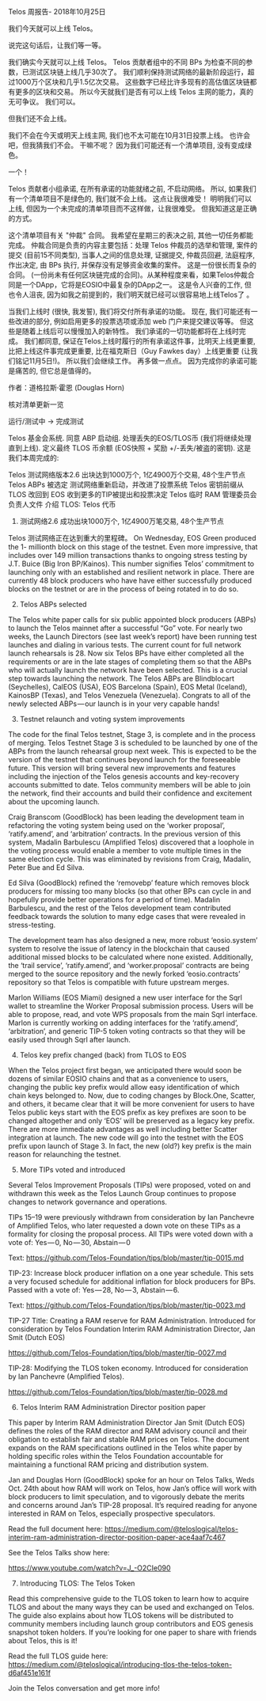 Telos 周报告- 2018年10月25日

我们今天就可以上线 Telos。

说完这句话后，让我们等一等。

我们确实今天就可以上线 Telos。 Telos 贡献者组中的不同 BPs 为检查不同的参数，已测试区块链上线几乎30次了。 我们顺利保持测试网络的最新阶段运行，超过1000万个区块和几乎1.5亿次交易。 这些数字已经比许多现有的高估值区块链都有更多的区块和交易。 所以今天就我们是否有可以上线 Telos 主网的能力，真的无可争议。 我们可以。

但我们还不会上线。

我们不会在今天或明天上线主网, 我们也不太可能在10月31日投票上线。 也许会吧，但我猜我们不会。 干嘛不呢？ 因为我们可能还有一个清单项目, 没有变成绿色。

一个！

Telos 贡献者小组承诺, 在所有承诺的功能就绪之前, 不启动网络。 所以, 如果我们有一个清单项目不是绿色的, 我们就不会上线。 这点让我很难受！ 明明我们可以上线, 但因为一个未完成的清单项目而不这样做，让我很难受。 但我知道这是正确的方式。

这个清单项目有关 "仲裁" 合同。 我希望在星期三的表决之前, 其他一切任务都能完成。 仲裁合同是负责的内容主要包括：处理 Telos 仲裁员的选举和管理, 案件的提交 (目前15不同类型), 当事人之间的信息处理, 证据提交, 仲裁员回避, 法庭程序, 作出决定, 由 BPs 执行, 并保存没有足够资金收集的案件。 这是一份很长而复杂的合同。 (一份尚未有任何区块链完成的合同)。从某种程度来看，如果Telos仲裁合同是一个DApp，它将是EOSIO中最复杂的DApp之一。 这是令人兴奋的工作, 但也令人沮丧, 因为如我之前提到的，我们明天就已经可以很容易地上线Telos了 。

当我们上线时 (很快, 我发誓), 我们将交付所有承诺的功能。 现在, 我们可能还有一些改进的部分, 例如启用更多的投票选项或添加 web 门户来提交建议等等。 但这些是随着上线后可以慢慢加入的新特性。 我们承诺的一切功能都将在上线时完成。 我们都同意, 保证在Telos上线时履行的所有承诺这件事，比明天上线更重要, 比把上线这件事完成更重要, 比在福克斯日（Guy Fawkes day）上线更重要 (让我们铭记11月5日!)。 所以我们会继续工作。 再多做一点点。 因为完成你的承诺可能是痛苦的, 但它总是值得的。

作者：道格拉斯·霍恩 (Douglas Horn)

核对清单更新一览

运行/测试中 → 完成测试

Telos 基金会系统. 同意 ABP 启动组. 处理丢失的EOS/TLOS币 (我们将继续处理直到上线). 定义最终 TLOS 币余额 (EOS快照 + 奖励 +/-丢失/被盗的密钥). 这是我们本周完成的:

Telos 测试网络版本2.6 出块达到1000万个, 1亿4900万个交易, 48个生产节点 Telos ABPs 被选定 测试网络重新启动，并改进了投票系统 Telos 密钥前缀从 TLOS 改回到 EOS 收到更多的TIP被提出和投票决定 Telos 临时 RAM 管理委员会负责人文件 介绍 TLOS: Telos 代币

1. 测试网络2.6 成功出块1000万个, 1亿4900万笔交易, 48个生产节点

Telos 测试网络正在达到重大的里程碑。 On Wednesday, EOS Green produced the 1- millionth block on this stage of the testnet. Even more impressive, that includes over 149 million transactions thanks to ongoing stress testing by J.T. Buice (Big Iron BP/Kainos). This number signifies Telos’ commitment to launching only with an established and resilient network in place. There are currently 48 block producers who have have either successfully produced blocks on the testnet or are in the process of being rotated in to do so.

2. Telos ABPs selected

The Telos white paper calls for six public appointed block producers (ABPs) to launch the Telos mainnet after a successful “Go” vote. For nearly two weeks, the Launch Directors (see last week’s report) have been running test launches and dialing in various tests. The current count for full network launch rehearsals is 28. Now six Telos BPs have either completed all the requirements or are in the late stages of completing them so that the ABPs who will actually launch the network have been selected. This is a crucial step towards launching the network. The Telos ABPs are Blindblocart (Seychelles), CalEOS (USA), EOS Barcelona (Spain), EOS Metal (Iceland), KainosBP (Texas), and Telos Venezuela (Venezuela). Congrats to all of the newly selected ABPs — our launch is in your very capable hands!

3. Testnet relaunch and voting system improvements

The code for the final Telos testnet, Stage 3, is complete and in the process of merging. Telos Testnet Stage 3 is scheduled to be launched by one of the ABPs from the launch rehearsal group next week. This is expected to be the version of the testnet that continues beyond launch for the foreseeable future. This version will bring several new improvements and features including the injection of the Telos genesis accounts and key-recovery accounts submitted to date. Telos community members will be able to join the network, find their accounts and build their confidence and excitement about the upcoming launch.

Craig Branscom (GoodBlock) has been leading the development team in refactoring the voting system being used on the ‘worker proposal’, ‘ratify.amend’, and ‘arbitration’ contracts. In the previous version of this system, Madalin Barbulescu (Amplified Telos) discovered that a loophole in the voting process would enable a member to vote multiple times in the same election cycle. This was eliminated by revisions from Craig, Madalin, Peter Bue and Ed Silva.

Ed Silva (GoodBlock) refined the ‘removebp’ feature which removes block producers for missing too many blocks (so that other BPs can cycle in and hopefully provide better operations for a period of time). Madalin Barbulescu, and the rest of the Telos development team contributed feedback towards the solution to many edge cases that were revealed in stress-testing.

The development team has also designed a new, more robust ‘eosio.system’ system to resolve the issue of latency in the blockchain that caused additional missed blocks to be calculated where none existed. Additionally, the ‘trail service’, ‘ratify.amend’, and ‘worker.proposal’ contracts are being merged to the source repository and the newly forked ‘eosio.contracts’ repository so that Telos is compatible with future upstream merges.

Marlon Williams (EOS Miami) designed a new user interface for the Sqrl wallet to streamline the Worker Proposal submission process. Users will be able to propose, read, and vote WPS proposals from the main Sqrl interface. Marlon is currently working on adding interfaces for the ‘ratify.amend’, ‘arbitration’, and generic TIP-5 token voting contracts so that they will be easily used through Sqrl after launch.

4. Telos key prefix changed (back) from TLOS to EOS

When the Telos project first began, we anticipated there would soon be dozens of similar EOSIO chains and that as a convenience to users, changing the public key prefix would allow easy identification of which chain keys belonged to. Now, due to coding changes by Block.One, Scatter, and others, it became clear that it will be more convenient for users to have Telos public keys start with the EOS prefix as key prefixes are soon to be changed altogether and only ‘EOS’ will be preserved as a legacy key prefix. There are more immediate advantages as well including better Scatter integration at launch. The new code will go into the testnet with the EOS prefix upon launch of Stage 3. In fact, the new (old?) key prefix is the main reason for relaunching the testnet.

5. More TIPs voted and introduced

Several Telos Improvement Proposals (TIPs) were proposed, voted on and withdrawn this week as the Telos Launch Group continues to propose changes to network governance and operations.

TIPs 15–19 were previously withdrawn from consideration by Ian Panchevre of Amplified Telos, who later requested a down vote on these TIPs as a formality for closing the proposal process. All TIPs were voted down with a vote of: Yes — 0, No — 30, Abstain — 0

Text: https://github.com/Telos-Foundation/tips/blob/master/tip-0015.md

TIP-23: Increase block producer inflation on a one year schedule. This sets a very focused schedule for additional inflation for block producers for BPs. Passed with a vote of: Yes — 28, No — 3, Abstain — 6.

Text: https://github.com/Telos-Foundation/tips/blob/master/tip-0023.md

TIP-27 Title: Creating a RAM reserve for RAM Administration. Introduced for consideration by Telos Foundation Interim RAM Administration Director, Jan Smit (Dutch EOS)

https://github.com/Telos-Foundation/tips/blob/master/tip-0027.md

TIP-28: Modifying the TLOS token economy. Introduced for consideration by Ian Panchevre (Amplified Telos).

https://github.com/Telos-Foundation/tips/blob/master/tip-0028.md

6. Telos Interim RAM Administration Director position paper

This paper by Interim RAM Administration Director Jan Smit (Dutch EOS) defines the roles of the RAM director and RAM advisory council and their obligation to establish fair and stable RAM prices on Telos. The document expands on the RAM specifications outlined in the Telos white paper by holding specific roles within the Telos Foundation accountable for maintaining a functional RAM pricing and distribution system.

Jan and Douglas Horn (GoodBlock) spoke for an hour on Telos Talks, Weds Oct. 24th about how RAM will work on Telos, how Jan’s office will work with block producers to limit speculation, and to vigorously debate the merits and concerns around Jan’s TIP-28 proposal. It’s required reading for anyone interested in RAM on Telos, especially prospective speculators.

Read the full document here: https://medium.com/@teloslogical/telos-interim-ram-administration-director-position-paper-ace4aaf7c467

See the Telos Talks show here:

https://www.youtube.com/watch?v=J_-O2CIe090

7. Introducing TLOS: The Telos Token

Read this comprehensive guide to the TLOS token to learn how to acquire TLOS and about the many ways they can be used and exchanged on Telos. The guide also explains about how TLOS tokens will be distributed to community members including launch group contributors and EOS genesis snapshot token holders. If you’re looking for one paper to share with friends about Telos, this is it!

Read the full TLOS guide here: https://medium.com/@teloslogical/introducing-tlos-the-telos-token-d6af451e161f

Join the Telos conversation and get more info!